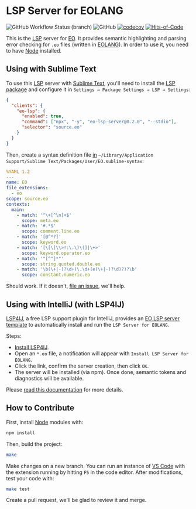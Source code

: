 # LSP Server for EOLANG

![GitHub Workflow Status (branch)](https://img.shields.io/github/actions/workflow/status/objectionary/eo-lsp-server/make.yml?branch=master)
![GitHub](https://img.shields.io/github/license/objectionary/eo-lsp-server)
[![codecov](https://codecov.io/gh/objectionary/eo-lsp-server/branch/master/graph/badge.svg)](https://codecov.io/gh/objectionary/eo-lsp-server)
[![Hits-of-Code](https://hitsofcode.com/github/objectionary/eo-lsp-server)](https://hitsofcode.com/view/github/objectionary/eo-lsp-server)

This is the [LSP] server for [EO](https://github.com/objectionary/eo).
It provides semantic highlighting and parsing error checking for `.eo` files
(written in [EOLANG]).
In order to use it, you need to have [Node] installed.

## Using with Sublime Text

To use this [LSP] server with [Sublime Text], you'll need to install
the [LSP package] and configure it
in `Settings → Package Settings → LSP → Settings`:

```json
{
  "clients": {
    "eo-lsp": {
      "enabled": true,
      "command": ["npx", "-y", "eo-lsp-server@0.2.0", "--stdio"],
      "selector": "source.eo"
    }
  }
}
```

Then, create a syntax definition file [in][packages]
`~/Library/Application Support/Sublime Text/Packages/User/EO.sublime-syntax`:

```yaml
%YAML 1.2
---
name: EO
file_extensions:
  - eo
scope: source.eo
contexts:
  main:
    - match: '^\+[^\n]+$'
      scope: meta.eo
    - match: '#.*$'
      scope: comment.line.eo
    - match: '[@^*?]'
      scope: keyword.eo
    - match: '[\[\]\\>!:\.\)\(]|\+>'
      scope: keyword.operator.eo
    - match: '"[^"]*"'
      scope: string.quoted.double.eo
    - match: '\b(\+|-)?\d+(\.\d+(e(\+|-)?\d)?)?\b'
      scope: constant.numeric.eo
```

Should work. If it doesn't, [file an issue], we'll help.

## Using with IntelliJ (with LSP4IJ)

[LSP4IJ](https://github.com/redhat-developer/lsp4ij), a free LSP support plugin
for IntelliJ, provides an
[EO LSP server template](https://github.com/redhat-developer/lsp4ij/blob/main/docs/user-defined-ls/eo-lsp-server.md)
to automatically install and run the `LSP Server for EOLANG`.

Steps:

* [Install LSP4IJ](https://plugins.jetbrains.com/plugin/23257-lsp4ij).
* Open an `*.eo` file, a notification will appear with
  `Install LSP Server for EOLANG`.
* Click the link, confirm the server creation, then click `OK`.
* The server will be installed (via npm). Once done, semantic tokens and
  diagnostics will be available.

Please
[read this documentation](https://github.com/redhat-developer/lsp4ij/blob/main/docs/user-defined-ls/eo-lsp-server.md)
for more details.

## How to Contribute

First, install [Node] modules with:

```bash
npm install
```

Then, build the project:

```bash
make
```

Make changes on a new branch.
You can run an instance of [VS Code] with the extension running by hitting `F5`
in the code editor.
After modifications, test your code with:

```bash
make test
```

Create a pull request, we'll be glad to review it and merge.

[LSP package]: https://packagecontrol.io/packages/LSP
[LSP]: https://en.wikipedia.org/wiki/Language_Server_Protocol
[EOLANG]: https://www.eolang.org
[Sublime Text]: https://www.sublimetext.com/
[file an issue]: https://github.com/objectionary/eo-lsp-server/issues
[Node]: https://nodejs.org/en
[VS Code]: https://code.visualstudio.com/
[packages]: https://forum.sublimetext.com/t/sublimetext-3-where-are-the-packages/9484
